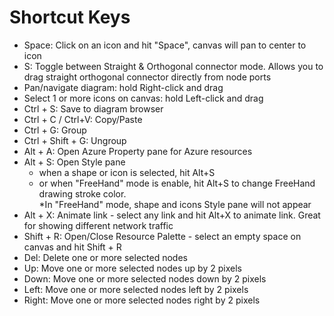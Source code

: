 # Shortcut Keys

* Space: Click on an icon and hit "Space", canvas will pan to center to icon
* S: Toggle between Straight & Orthogonal connector mode. Allows you to drag straight orthogonal connector directly from node ports
* Pan/navigate diagram: hold Right-click and drag
* Select 1 or more icons on canvas: hold Left-click and drag
* Ctrl + S: Save to diagram browser
* Ctrl + C / Ctrl+V: Copy/Paste
* Ctrl + G: Group
*  Ctrl + Shift + G: Ungroup
* Alt + A: Open Azure Property pane for Azure resources
* Alt + S: Open Style pane
  * when a shape or icon is selected, hit Alt+S
  * or when "FreeHand" mode is enable, hit Alt+S to change FreeHand drawing stroke color.  
    *In "FreeHand" mode, shape and icons Style pane will not appear
* Alt + X: Animate link - select any link and hit Alt+X to animate link. Great for showing different network traffic
*  Shift + R: Open/Close Resource Palette - select an empty space on canvas and hit Shift + R
*  Del: Delete one or more selected nodes
*  Up: Move one or more selected nodes up by 2 pixels
*  Down: Move one or more selected nodes down by 2 pixels
*  Left: Move one or more selected nodes left by 2 pixels
*  Right: Move one or more selected nodes right by 2 pixels
